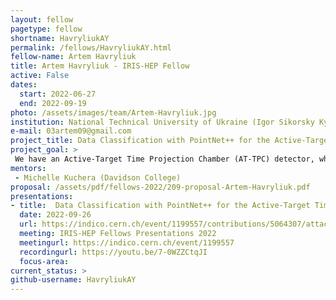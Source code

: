 ```yaml
---
layout: fellow
pagetype: fellow
shortname: HavryliukAY
permalink: /fellows/HavryliukAY.html
fellow-name: Artem Havryliuk
title: Artem Havryliuk - IRIS-HEP Fellow
active: False
dates:
  start: 2022-06-27
  end: 2022-09-19
photo: /assets/images/team/Artem-Havryliuk.jpg
institution: National Technical University of Ukraine (Igor Sikorsky Kyiv Polytechnic Institute)
e-mail: 03artem09@gmail.com
project_title: Data Classification with PointNet++ for the Active-Target Time Projection Chamber at FRIB
project_goal: >
 We have an Active-Target Time Projection Chamber (AT-TPC) detector, which consists of a gas chamber (the detector gas is at the same time the target material), a source of magnetic and electric fields, and the pad plane on which particles are detected. The task is to extract information from the data that we receive on the detector, such as information about energy and angles, as well as the classification of events to identify particles, using a model built on the basis of the PointNet architecture.
mentors:
 - Michelle Kuchera (Davidson College)
proposal: /assets/pdf/fellows-2022/209-proposal-Artem-Havryliuk.pdf
presentations:
- title:  Data Classification with PointNet++ for the Active-Target Time Projection Chamber at FRIB
  date: 2022-09-26
  url: https://indico.cern.ch/event/1199557/contributions/5064307/attachments/2516266/4326117/Havryliuk_Final_Presentation.pdf
  meeting: IRIS-HEP Fellows Presentations 2022
  meetingurl: https://indico.cern.ch/event/1199557
  recordingurl: https://youtu.be/7-0WZZCtqJI
  focus-area:
current_status: >
github-username: HavryliukAY
---
```

